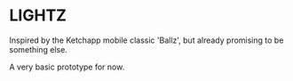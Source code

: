 # LIGHTZ

Inspired by the Ketchapp mobile classic 'Ballz', but already promising to be something else.

A very basic prototype for now.
